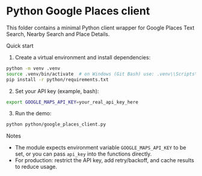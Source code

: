 # Python Google Places client

This folder contains a minimal Python client wrapper for Google Places Text Search, Nearby Search and Place Details.

Quick start

1. Create a virtual environment and install dependencies:

```bash
python -m venv .venv
source .venv/bin/activate  # on Windows (Git Bash) use: .venv\\Scripts\\activate
pip install -r python/requirements.txt
```

2. Set your API key (example, bash):

```bash
export GOOGLE_MAPS_API_KEY=your_real_api_key_here
```

3. Run the demo:

```bash
python python/google_places_client.py
```

Notes
- The module expects environment variable `GOOGLE_MAPS_API_KEY` to be set, or you can pass `api_key` into the functions directly.
- For production: restrict the API key, add retry/backoff, and cache results to reduce usage.
